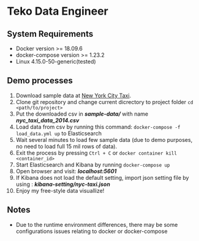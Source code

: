 # Teko Data Engineer

## System Requirements

- Docker version >= 18.09.6
- docker-compose version >= 1.23.2
- Linux 4.15.0-50-generic(tested)

## Demo processes

1. Download sample data at [New York City Taxi](https://www.kaggle.com/kentonnlp/2014-new-york-city-taxi-trips).
2. Clone git repository and change current dicrectory to project folder ```cd <path/to/project>```
3. Put the downloaded csv in ***sample-data/*** with name ***nyc_taxi_data_2014.csv***
4. Load data from csv by running this command: ```docker-compose -f load_data.yml up``` to Elasticsearch
5. Wait several minutes to load few sample data (due to demo purposes, no need to load full 15 mil rows of data).
6. Exit the process by pressing ```Ctrl + C``` or ```docker container kill <container_id>```
7. Start Elasticsearch and Kibana by running ```docker-compose up```
8. Open browser and visit: ***localhost:5601***
9. If Kibana does not load the default setting, import json setting file by using : ***kibana-setting/nyc-taxi.json***
10. Enjoy my free-style data visuallize!

## Notes

- Due to the runtime environment differences, there may be some configurations issues relating to docker or docker-compose
  